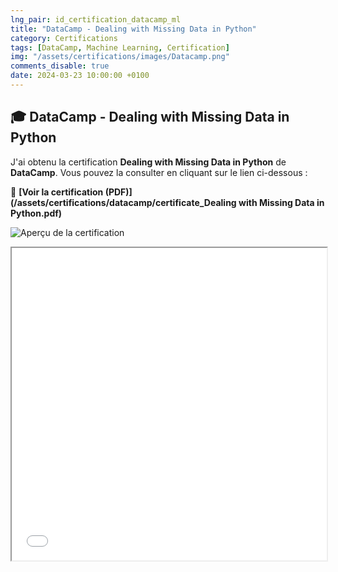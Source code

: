 ```yaml
---
lng_pair: id_certification_datacamp_ml
title: "DataCamp - Dealing with Missing Data in Python"
category: Certifications
tags: [DataCamp, Machine Learning, Certification]
img: "/assets/certifications/images/Datacamp.png"
comments_disable: true
date: 2024-03-23 10:00:00 +0100
---
```


## 🎓 DataCamp - Dealing with Missing Data in Python  

J'ai obtenu la certification **Dealing with Missing Data in Python** de **DataCamp**. Vous pouvez la consulter en cliquant sur le lien ci-dessous :  

📜 **[Voir la certification (PDF)](/assets/certifications/datacamp/certificate_Dealing with Missing Data in Python.pdf)**  

![Aperçu de la certification](/assets/images/datacamp-ml.png)  

<iframe src="/assets/certifications/certificate_Dealing with Missing Data in Python.pdf" width="100%" height="500px">
    Ce navigateur ne supporte pas l'affichage des PDF. 
    <a href="/assets/certifications/datacamp/certificate_Dealing with Missing Data in Python.pdf">Téléchargez le PDF ici</a>.
</iframe>

